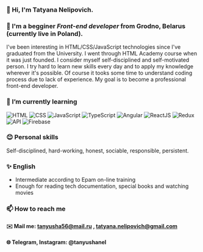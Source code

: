 ### 👋 Hi, I'm **Tatyana Nelipovich**.
### 👀 I'm a begginer *Front-end developer* from Grodno, Belarus (currently live in Poland).
I've been interesting in HTML/CSS/JavaScript technologies since I've graduated from the University. I went through HTML Academy course when it was just founded. I consider myself self-disciplined and self-motivated person. I try hard to learn new skills every day and to apply my knowledge wherever it's possible. Of course it tooks some time to understand coding process due to lack of experience. My goal is to become a professional front-end developer.
### 🌱 I’m currently learning 
![HTML](https://img.shields.io/badge/-HTML-090909?style=for-the-badge&logo=html5)
![CSS](https://img.shields.io/badge/-CSS-090909?style=for-the-badge&logo=css3)
![JavaScript](https://img.shields.io/badge/-JavaScript-090909?style=for-the-badge&logo=JavaScript)
![TypeScript](https://img.shields.io/badge/-TypeScript-090909?style=for-the-badge&logo=TypeScript)
![Angular](https://img.shields.io/badge/-Angular-090909?style=for-the-badge&logo=Angular)
![ReactJS](https://img.shields.io/badge/-ReactJs-090909?style=for-the-badge&logo=React)
![Redux](https://img.shields.io/badge/-Redux-090909?style=for-the-badge&logo=Redux)
![API](https://img.shields.io/badge/-REST&#032;API-090909?style=for-the-badge)
![Firebase](https://img.shields.io/badge/-Firebase-090909?style=for-the-badge&logo=Firebase)

### 😊 Personal skills

Self-disciplined, hard-working, honest, sociable, responsible, persistent.

### ✨ English 
 
* Intermediate according to Epam on-line training
* Enough for reading tech documentation, special books and watching movies 

### 📫 How to reach me 
   #### ✉️ Mail me: tanyusha56@mail.ru , tatyana.nelipovich@gmail.com
   #### 🌐 Telegram, Instagram: @tanyushanel



<!---
tanyushanel/tanyushanel is a ✨ special ✨ repository because its `README.md` (this file) appears on your GitHub profile.
You can click the Preview link to take a look at your changes.
--->



